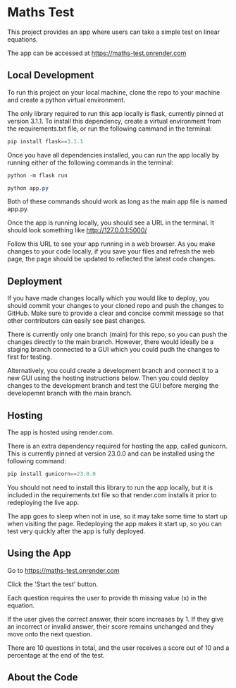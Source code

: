 # Maths Test

This project provides an app where users can take a simple test on linear equations.

The app can be accessed at https://maths-test.onrender.com

## Local Development

To run this project on your local machine, clone the repo to your machine and create a python virtual environment.

The only library required to run this app locally is flask, currently pinned at version 3.1.1. To install this dependency, create a virtual environment from the requirements.txt file, or run the following cammand in the terminal:
```powershell
pip install flask==3.1.1
```

Once you have all dependencies installed, you can run the app locally by running either of the following commands in the terminal:
```powershell
python -m flask run
```
```powershell
python app.py
```

Both of these commands should work as long as the main app file is named app.py.

Once the app is running locally, you should see a URL in the terminal. It should look something like http://127.0.0.1:5000/

Follow this URL to see your app running in a web browser. As you make changes to your code locally, if you save your files and refresh the web page, the page should be updated to reflected the latest code changes.

## Deployment

If you have made changes locally which you would like to deploy, you should commit your changes to your cloned repo and push the changes to GitHub. Make sure to provide a clear and concise commit message so that other contributors can easily see past changes.

There is currently only one branch (main) for this repo, so you can push the changes directly to the main branch. However, there would ideally be a staging branch connected to a GUI which you could pudh the changes to first for testing.

Alternatively, you could create a development branch and connect it to a new GUI using the hosting instructions below. Then you could deploy changes to the development branch and test the GUI before merging the developemnt branch with the main branch.

## Hosting

The app is hosted using render.com.

There is an extra dependency required for hosting the app, called gunicorn. This is currently pinned at version 23.0.0 and can be installed using the following command:
```powershell
pip install gunicorn==23.0.0
```

You should not need to install this library to run the app locally, but it is included in the requirements.txt file so that render.com installs it prior to redeploying the live app.

The app goes to sleep when not in use, so it may take some time to start up when visiting the page. Redeploying the app makes it start up, so you can test very quickly after the app is fully deployed.

## Using the App

Go to https://maths-test.onrender.com

Click the 'Start the test' button.

Each question requires the user to provide th missing value (x) in the equation.

If the user gives the correct answer, their score increases by 1. If they give an incorrect or invalid answer, their score remains unchanged and they move onto the next question.

There are 10 questions in total, and the user receives a score out of 10 and a percentage at the end of the test.

## About the Code


